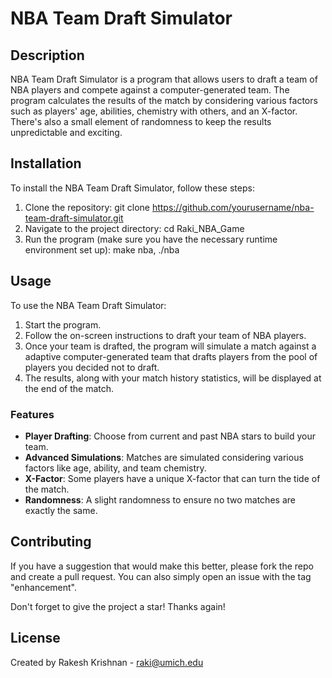 # NBA Team Draft Simulator

## Description
NBA Team Draft Simulator is a program that allows users to draft a team of NBA players and compete against a computer-generated team. The program calculates the results of the match by considering various factors such as players' age, abilities, chemistry with others, and an X-factor. There's also a small element of randomness to keep the results unpredictable and exciting.

## Installation
To install the NBA Team Draft Simulator, follow these steps:

1. Clone the repository: git clone https://github.com/yourusername/nba-team-draft-simulator.git
2. Navigate to the project directory: cd Raki_NBA_Game
3. Run the program (make sure you have the necessary runtime environment set up):
   make nba, ./nba


## Usage
To use the NBA Team Draft Simulator:

1. Start the program.
2. Follow the on-screen instructions to draft your team of NBA players.
3. Once your team is drafted, the program will simulate a match against a adaptive computer-generated team that drafts players from the pool of players you decided not to draft.
4. The results, along with your match history statistics, will be displayed at the end of the match.

### Features
- **Player Drafting**: Choose from current and past NBA stars to build your team.
- **Advanced Simulations**: Matches are simulated considering various factors like age, ability, and team chemistry.
- **X-Factor**: Some players have a unique X-factor that can turn the tide of the match.
- **Randomness**: A slight randomness to ensure no two matches are exactly the same.

## Contributing
If you have a suggestion that would make this better, please fork the repo and create a pull request. You can also simply open an issue with the tag "enhancement".

Don't forget to give the project a star! Thanks again!

## License
Created by Rakesh Krishnan - raki@umich.edu
